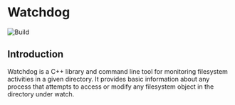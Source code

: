 # Watchdog

![Build](https://github.com/ghorbanzade/watchdog/workflows/CI/badge.svg)

## Introduction

Watchdog is a C++ library and command line tool for monitoring filesystem
activities in a given directory. It provides basic information about any
process that attempts to access or modify any filesystem object in the
directory under watch.

